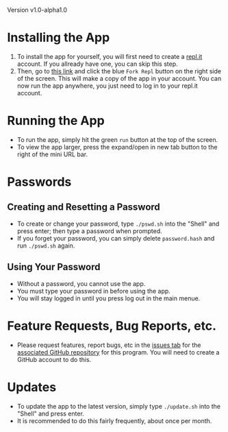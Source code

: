 Version v1.0-alpha1.0

# Installing the App
1. To install the app for yourself, you will first need to create a
[repl.it](https://repl.it) account.  If you allready have one, you can skip this step.
2. Then, go to [this link](https://replit.com/@RowanAckerman/Drops) and click the blue
`Fork Repl` button on the right side of the screen. This will make a copy of the app in
your account.  You can now run the app anywhere, you just need to log in to your repl.it
account.  

# Running the App
- To run the app, simply hit the green `run` button at the top of the screen.  
- To view the app larger, press the expand/open in new tab button to the right of the mini
URL bar.

# Passwords
## Creating and Resetting a Password
- To create or change your password, type `./pswd.sh` into the "Shell" and press enter;
then type a password when prompted.  
- If you forget your password, you can simply delete `password.hash` and run `./pswd.sh`
again.
## Using Your Password
- Without a password, you cannot use the app.
- You must type your password in before using the app.
- You will stay logged in until you press log out in the main menue.  

# Feature Requests, Bug Reports, etc.
- Please request features, report bugs, etc in the
[issues tab](https://github.com/codeBodger/Drops/issues) for the
[associated GitHub repository](https://github.com/codeBodger/Drops) for this program.  You will
need to create a GitHub account to do this.  

# Updates
- To update the app to the latest version, simply type `./update.sh` into the "Shell" and
press enter.
- It is recommended to do this fairly frequently, about once per month.  